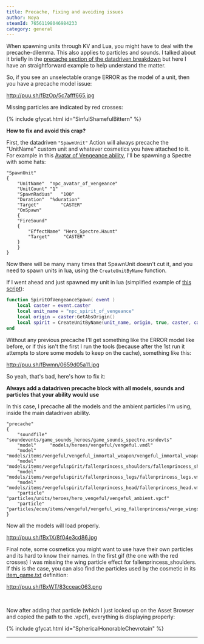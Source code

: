 ```yaml
---
title: Precache, Fixing and avoiding issues
author: Noya
steamId: 76561198046984233
category: general
---
```


When spawning units through KV and Lua, you might have to deal with the precache-dilemma. This also applies to particles and sounds. I talked about it briefly in the [precache section of the datadriven breakdown](http://moddota.com/forums/discussion/14/datadriven-ability-breakdown-documentation##precache) but here I have an straightforward example to help understand the matter.

So, if you see an unselectable orange ERROR as the model of a unit, then you have a precache model issue:

http://puu.sh/fBzOp/5c7afff665.jpg

Missing particles are indicated by red crosses:

{% include gfycat.html id="SinfulShamefulBittern" %}

**How to fix and avoid this crap?**

First, the datadriven `"SpawnUnit"` Action will always precache the "UnitName" custom unit and whatever cosmetics you have attached to it. For example in this [Avatar of Vengeance ability](https://github.com/MNoya/DotaCraft/blob/master/scripts/npc/abilities/warden_avatar_of_vengeance.txt), I'll be spawning a Spectre with some hats:

~~~
"SpawnUnit"
{
    "UnitName"	"npc_avatar_of_vengeance"
    "UnitCount"	"1"
    "SpawnRadius"	"100"
    "Duration"	"%duration"
    "Target"		"CASTER"
    "OnSpawn"
    {
	"FireSound"
	{
	    "EffectName" "Hero_Spectre.Haunt"
	    "Target"	 "CASTER"
	}
    }
}
~~~

Now there will be many many times that SpawnUnit doesn't cut it, and you need to spawn units in lua, using the `CreateUnitByName` function.

If I went ahead and just spawned my unit in lua (simplified example of [this script](https://github.com/MNoya/DotaCraft/blob/master/scripts/vscripts/heroes/warden/avatar_of_vengeance.lua#L35)):

~~~lua
function SpiritOfVengeanceSpawn( event )
    local caster = event.caster
    local unit_name = "npc_spirit_of_vengeance"
    local origin = caster:GetAbsOrigin()
    local spirit = CreateUnitByName(unit_name, origin, true, caster, caster, caster:GetTeamNumber())
end
~~~

Without any previous precache I'll get something like the ERROR model like before, or if this isn't the first I run the tools (because after the 1st run it attempts to store some models to keep on the cache), something like this:

http://puu.sh/fBwmn/0659d05a11.jpg

So yeah, that's bad, here's how to fix it:

**Always add a datadriven precache block with all models, sounds and particles that your ability would use**

In this case, I precache all the models and the ambient particles I'm using, inside the main datadriven ability.

~~~
"precache"
{
	"soundfile"	"soundevents/game_sounds_heroes/game_sounds_spectre.vsndevts"
	"model"		"models/heroes/vengeful/vengeful.vmdl"
	"model"		"models/items/vengeful/vengeful_immortal_weapon/vengeful_immortal_weapon.vmdl"
	"model"		"models/items/vengefulspirit/fallenprincess_shoulders/fallenprincess_shoulders.vmdl"
	"model"		"models/items/vengefulspirit/fallenprincess_legs/fallenprincess_legs.vmdl"
	"model"		"models/items/vengefulspirit/fallenprincess_head/fallenprincess_head.vmdl"
	"particle"      "particles/units/heroes/hero_vengeful/vengeful_ambient.vpcf"
	"particle"      "particles/econ/items/vengeful/vengeful_wing_fallenprincess/venge_wingsoffallenprincess_ambient.vpcf"
}
~~~

Now all the models will load properly.

http://puu.sh/fBx1X/8f04e3cd86.jpg

Final note, some cosmetics you might want to use have their own particles and its hard to know their names. In the first gif (the one with the red crosses) I was missing the wing particle effect for fallenprincess_shoulders. If this is the case, you can also find the particles used by the cosmetic in its [item_game.txt](https://raw.githubusercontent.com/dotabuff/d2vpk/master/dota_pak01/scripts/items/items_game.txt) definition:

http://puu.sh/fBxWT/83cceac063.png

<br>

Now after adding that particle (which I just looked up on the Asset Browser and copied the path to the .vpcf), everything is displaying properly:

{% include gfycat.html id="SphericalHonorableChevrotain" %}

---
